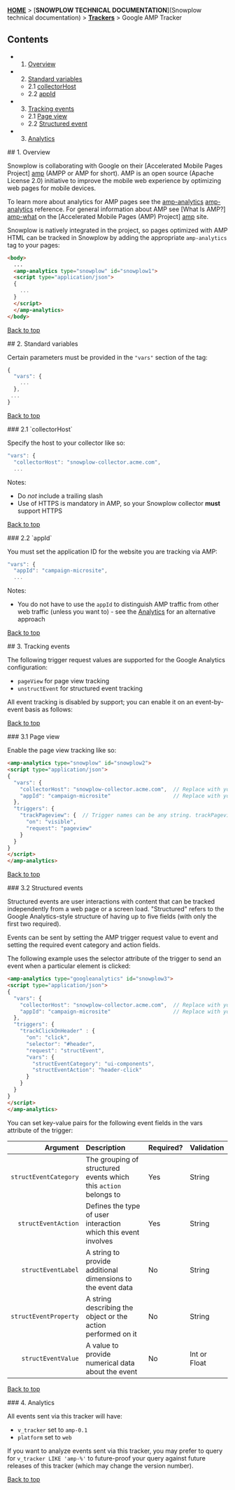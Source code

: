 <a name="top" />

[**HOME**](Home) > [**SNOWPLOW TECHNICAL DOCUMENTATION**](Snowplow technical documentation) > [**Trackers**](trackers) > Google AMP Tracker

## Contents

- 1. [Overview](#overview)  
- 2. [Standard variables](#vars)  
  - 2.1 [collectorHost](#collectorHost)  
  - 2.2 [appId](#appId)  
- 3. [Tracking events](#events)  
  - 2.1 [Page view](#pageView)  
  - 2.2 [Structured event](#structEvent)  
- 3. [Analytics](#analytics)  

<a name="overview" />
## 1. Overview

Snowplow is collaborating with Google on their [Accelerated Mobile Pages Project] [amp] (AMPP or AMP for short). AMP is an open source (Apache License 2.0) initiative to improve the mobile web experience by optimizing web pages for mobile devices.

To learn more about analytics for AMP pages see the [amp-analytics] [amp-analytics] reference. For general information about AMP see [What Is AMP?] [amp-what] on the [Accelerated Mobile Pages (AMP) Project] [amp] site.

Snowplow is natively integrated in the project, so pages optimized with AMP HTML can be tracked in Snowplow by adding the appropriate `amp-analytics` tag to your pages:

```html
<body>
  ...
  <amp-analytics type="snowplow" id="snowplow1">
  <script type="application/json">
  {
    ...
  }
  </script>
  </amp-analytics>
</body>
```

[Back to top](#top)

<a name="vars" />
## 2. Standard variables

Certain parameters must be provided in the `"vars"` section of the tag:

```javascript
{
  "vars": {
    ...
  },
 ...
}
```

[Back to top](#top)

<a name="collectorHost" />
### 2.1 `collectorHost`

Specify the host to your collector like so:

```javascript
"vars": {
  "collectorHost": "snowplow-collector.acme.com",
  ...
```

Notes:

* Do *not* include a trailing slash
* Use of HTTPS is mandatory in AMP, so your Snowplow collector **must** support HTTPS

[Back to top](#top)

<a name="appId" />
### 2.2 `appId`

You must set the application ID for the website you are tracking via AMP:

```javascript
"vars": {
  "appId": "campaign-microsite",
  ...
```

Notes:

* You do not have to use the `appId` to distinguish AMP traffic from other web traffic (unless you want to) - see the [Analytics](#analytics) for an alternative approach

[Back to top](#top)

<a name="events" />
## 3. Tracking events

The following trigger request values are supported for the Google Analytics configuration:

 * `pageView` for page view tracking
 * `unstructEvent` for structured event tracking

All event tracking is disabled by support; you can enable it on an event-by-event basis as follows:

[Back to top](#top)

<a name="pageView" />
### 3.1 Page view

Enable the page view tracking like so:

```html
<amp-analytics type="snowplow" id="snowplow2">
<script type="application/json">
{
  "vars": {
    "collectorHost": "snowplow-collector.acme.com",  // Replace with your collector host
    "appId": "campaign-microsite"                    // Replace with your app ID
  },
  "triggers": {
    "trackPageview": {  // Trigger names can be any string. trackPageview is not a required name
      "on": "visible",
      "request": "pageview"
    }
  }
}
</script>
</amp-analytics>
```

[Back to top](#top)

<a name="structEvent" />
### 3.2 Structured events

Structured events are user interactions with content that can be tracked independently from a web page or a screen load. "Structured" refers to the Google Analytics-style structure of having up to five fields (with only the first two required).

Events can be sent by setting the AMP trigger request value to event and setting the required event category and action fields.

The following example uses the selector attribute of the trigger to send an event when a particular element is clicked:

```html
<amp-analytics type="googleanalytics" id="snowplow3">
<script type="application/json">
{
  "vars": {
    "collectorHost": "snowplow-collector.acme.com",  // Replace with your collector host
    "appId": "campaign-microsite"                    // Replace with your app ID
  },
  "triggers": {
    "trackClickOnHeader" : {
      "on": "click",
      "selector": "#header",
      "request": "structEvent",
      "vars": {
        "structEventCategory": "ui-components",
        "structEventAction": "header-click"
      }
    }
  }
}
</script>
</amp-analytics>
```

You can set key-value pairs for the following event fields in the vars attribute of the trigger:

| **Argument**          | **Description**                                                  | **Required?** | **Validation**           |
|----------------------:|:-----------------------------------------------------------------|:--------------|:-------------------------|
| `structEventCategory` | The grouping of structured events which this `action` belongs to | Yes           | String                   |
| `structEventAction`   | Defines the type of user interaction which this event involves   | Yes           | String                   |
| `structEventLabel`    | A string to provide additional dimensions to the event data      | No            | String                   |
| `structEventProperty` | A string describing the object or the action performed on it     | No            | String                   |
| `structEventValue`    | A value to provide numerical data about the event                | No            | Int or Float             |

[Back to top](#top)

<a name="analytics" />
### 4. Analytics

All events sent via this tracker will have:

* `v_tracker` set to `amp-0.1`
* `platform` set to `web`

If you want to analyze events sent via this tracker, you may prefer to query for `v_tracker LIKE 'amp-%'` to future-proof your query against future releases of this tracker (which may change the version number).

[Back to top](#top)

[amp]: https://www.ampproject.org/
[amp-what]: https://www.ampproject.org/docs/get_started/about-amp.html
[amp-analytics]: https://www.ampproject.org/docs/reference/extended/amp-analytics.html
